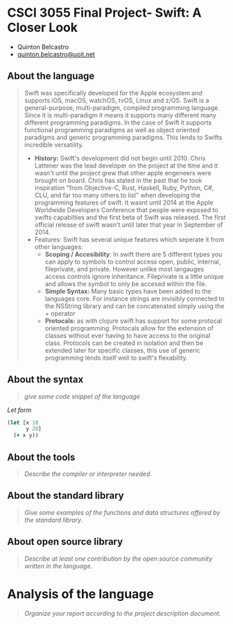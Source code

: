 # CSCI 3055 Final Project- Swift: A Closer Look

- Quinton Belcastro
- quinton.belcastro@uoit.net

## About the language

> Swift was specifically developed for the Apple ecosystem and supports iOS, macOS, watchOS, tvOS, Linux and z/OS. Swift is a general-purpose, multi-paradigm, compiled programming language. Since it is multi-paradigm it means it supports many different many different programming paradigms. In the case of Swift it supports functional programming paradigms as well as object oriented paradigms and generic programming paradigms. This lends to Swifts incredible versatility.
>
> - **History:** Swift's development did not begin until 2010. Chris Lattener was the lead developer on the project at the time and it wasn't until the project grew that other apple engeneers were brought on board. Chris has stated in the past that he took inspiration "from Objective-C, Rust, Haskell, Ruby, Python, C#, CLU, and far too many others to list" when developing the programming features of swift. It wasnt until 2014 at the Apple Worldwide Developers Conference that people were exposed to swifts capabilties and the first beta of Swift was released. The first official release of swift wasn't until later that year in September of 2014.
> - Features: Swift has several unique features which seperate it from other languages:
>     - **Scoping / Accesibility**: In swift there are 5 different types you can apply to symbols to control access open, public, internal, fileprivate, and private. However unlike most langauges access controls ignore inheritance. Fileprivate is a little unique and allows the symbol to only be accesed within the file.
>     - **Simple Syntax:** Many basic types have been added to the languages core. For instance strings are invisibly connected to the NSString library and can be concatenated simply using the + operator
>     - **Protocals:** as with clojure swift has support for some protocal oriented programming. Protocals allow for the extension of classes without ever having to have access to the original class. Protocols can be created in isolation and then be extended later for specific classes, this use of generic programming lends itself well to swift's flexability. 

## About the syntax

> _give some code snippet of the language_

*Let form*

```clojure
(let [x 10
      y 20]
  (+ x y))
```

## About the tools

> _Describe the compiler or interpreter needed_.

## About the standard library

> _Give some examples of the functions and data structures
> offered by the standard library_.

## About open source library

> _Describe at least one contribution by the open source
community written in the language._

# Analysis of the language

> _Organize your report according to the project description
document_.


